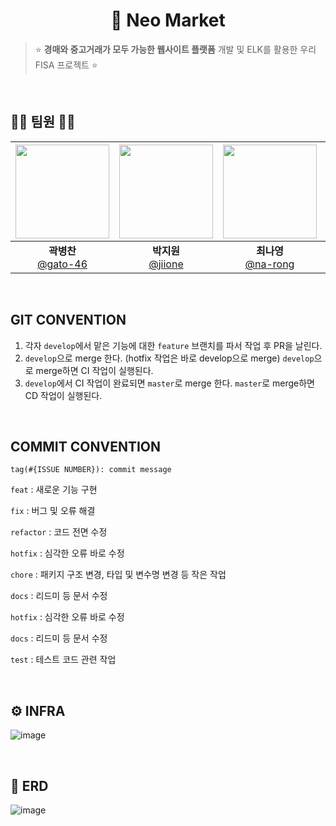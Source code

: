 <div align="center">
<h1> 🛒 Neo Market </h1>
</div>

>  ⭐️ **경매와 중고거래가 모두 가능한 웹사이트 플랫폼** 개발 및 ELK를 활용한 우리 FISA 프로젝트️ ⭐️
<br>

## 🧑‍💻 팀원 👩‍💻
| <img src="https://avatars.githubusercontent.com/u/139302518?v=4" width="150" height="150"/> | <img src="https://avatars.githubusercontent.com/u/83341978?v=4" width="150" height="150"/> | <img src="https://avatars.githubusercontent.com/u/129728196?v=4" width="150" height="150"/> | <img src="https://avatars.githubusercontent.com/u/86272865?v=4" width="150" height="150"/> |
|:-------------------------------------------------------------------------------------------:|:------------------------------------------------------------------------------------------:|:-------------------------------------------------------------------------------------------:|:------------------------------------------------------------------------------------------:|
|                     **곽병찬** <br/>[@gato-46](https://github.com/gato-46)                     |                      **박지원**<br/>[@jiione](https://github.com/jiione)                      |                     **최나영**<br/>[@na-rong](https://github.com/na-rong)                      |                 **최수연 (팀장)** <br/>[@lotuxsoo](https://github.com/lotuxsoo)                 |                         |
<br>

## GIT CONVENTION
1. 각자 `develop`에서 맡은 기능에 대한 `feature` 브랜치를 파서 작업 후 PR을 날린다.
2. `develop`으로 merge 한다. (hotfix 작업은 바로 develop으로 merge) `develop`으로 merge하면 CI 작업이 실행된다.
3. `develop`에서 CI 작업이 완료되면 `master`로 merge 한다. `master`로 merge하면 CD 작업이 실행된다.

<br>

## COMMIT CONVENTION
```
tag(#{ISSUE NUMBER}): commit message
```
`feat` : 새로운 기능 구현

`fix` : 버그 및 오류 해결

`refactor` : 코드 전면 수정

`hotfix` : 심각한 오류 바로 수정

`chore` : 패키지 구조 변경, 타입 및 변수명 변경 등 작은 작업

`docs` : 리드미 등 문서 수정

`hotfix` : 심각한 오류 바로 수정

`docs` : 리드미 등 문서 수정

`test` : 테스트 코드 관련 작업

<br>

## ⚙️ INFRA
![image](https://github.com/user-attachments/assets/70906600-ee54-4240-bb39-4952bb6bbe4c)

<br>

## 🦴 ERD
![image](https://github.com/user-attachments/assets/882fb753-119e-4767-a460-4f610c7e6781)